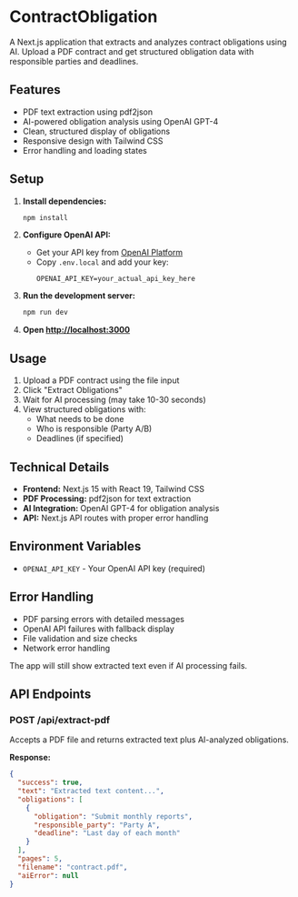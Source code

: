 # ContractObligation

A Next.js application that extracts and analyzes contract obligations using AI. Upload a PDF contract and get structured obligation data with responsible parties and deadlines.

## Features

- PDF text extraction using pdf2json
- AI-powered obligation analysis using OpenAI GPT-4
- Clean, structured display of obligations
- Responsive design with Tailwind CSS
- Error handling and loading states

## Setup

1. **Install dependencies:**
   ```bash
   npm install
   ```

2. **Configure OpenAI API:**
   - Get your API key from [OpenAI Platform](https://platform.openai.com/api-keys)
   - Copy `.env.local` and add your key:
     ```
     OPENAI_API_KEY=your_actual_api_key_here
     ```

3. **Run the development server:**
   ```bash
   npm run dev
   ```

4. **Open [http://localhost:3000](http://localhost:3000)**

## Usage

1. Upload a PDF contract using the file input
2. Click "Extract Obligations" 
3. Wait for AI processing (may take 10-30 seconds)
4. View structured obligations with:
   - What needs to be done
   - Who is responsible (Party A/B)
   - Deadlines (if specified)

## Technical Details

- **Frontend:** Next.js 15 with React 19, Tailwind CSS
- **PDF Processing:** pdf2json for text extraction
- **AI Integration:** OpenAI GPT-4 for obligation analysis
- **API:** Next.js API routes with proper error handling

## Environment Variables

- `OPENAI_API_KEY` - Your OpenAI API key (required)

## Error Handling

- PDF parsing errors with detailed messages
- OpenAI API failures with fallback display
- File validation and size checks
- Network error handling

The app will still show extracted text even if AI processing fails.

## API Endpoints

### POST /api/extract-pdf

Accepts a PDF file and returns extracted text plus AI-analyzed obligations.

**Response:**
```json
{
  "success": true,
  "text": "Extracted text content...",
  "obligations": [
    {
      "obligation": "Submit monthly reports",
      "responsible_party": "Party A",
      "deadline": "Last day of each month"
    }
  ],
  "pages": 5,
  "filename": "contract.pdf",
  "aiError": null
}
```